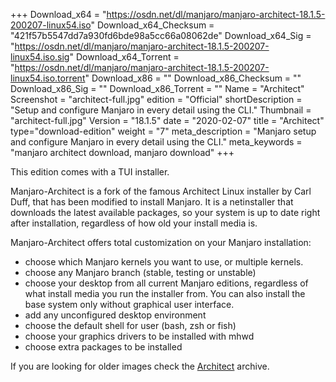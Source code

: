 +++
Download_x64 = "https://osdn.net/dl/manjaro/manjaro-architect-18.1.5-200207-linux54.iso"
Download_x64_Checksum = "421f57b5547dd7a930fd6bde98a5cc66a08062de"
Download_x64_Sig = "https://osdn.net/dl/manjaro/manjaro-architect-18.1.5-200207-linux54.iso.sig"
Download_x64_Torrent = "https://osdn.net/dl/manjaro/manjaro-architect-18.1.5-200207-linux54.iso.torrent"
Download_x86 = ""
Download_x86_Checksum = ""
Download_x86_Sig = ""
Download_x86_Torrent = ""
Name = "Architect"
Screenshot = "architect-full.jpg"
edition = "Official"
shortDescription = "Setup and configure Manjaro in every detail using the CLI."
Thumbnail = "architect-full.jpg"
Version = "18.1.5"
date = "2020-02-07"
title = "Architect"
type="download-edition"
weight = "7"
meta_description = "Manjaro setup and configure Manjaro in every detail using the CLI."
meta_keywords = "manjaro architect download, manjaro download"
+++

This edition comes with a TUI installer.

Manjaro-Architect is a fork of the famous Architect Linux installer by Carl Duff, that has been modified to install Manjaro. It is a netinstaller that downloads the latest available packages, so your system is up to date right after installation, regardless of how old your install media is.

Manjaro-Architect offers total customization on your Manjaro installation:

- choose which Manjaro kernels you want to use, or multiple kernels.
- choose any Manjaro branch (stable, testing or unstable)
- choose your desktop from all current Manjaro editions, regardless of what install media you run the installer from. You can also install the base system only without graphical user interface.
- add any unconfigured desktop environment
- choose the default shell for user (bash, zsh or fish)
- choose your graphics drivers to be installed with mhwd
- choose extra packages to be installed

If you are looking for older images check the [Architect](https://osdn.net/projects/manjaro-archive/storage/architect/) archive.
